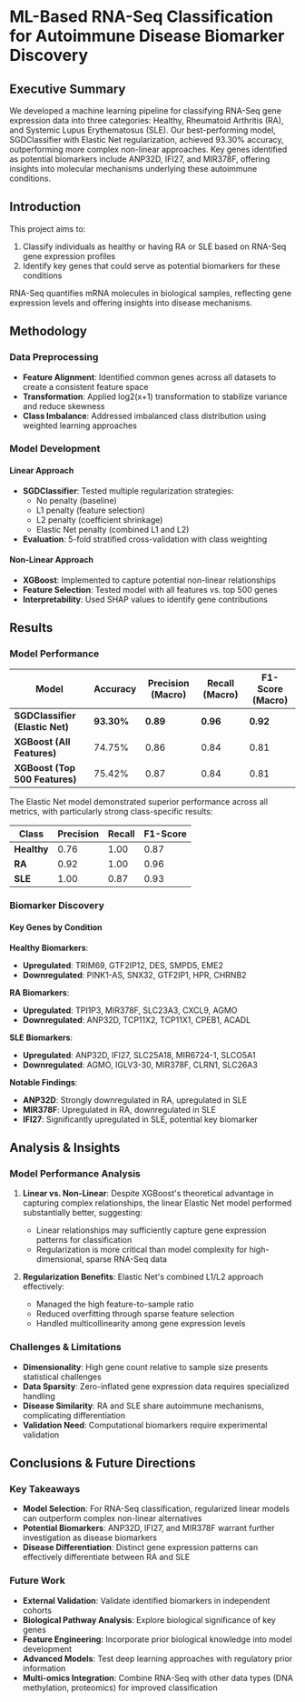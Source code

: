 # ML-Based RNA-Seq Classification for Autoimmune Disease Biomarker Discovery

## Executive Summary
We developed a machine learning pipeline for classifying RNA-Seq gene expression data into three categories: Healthy, Rheumatoid Arthritis (RA), and Systemic Lupus Erythematosus (SLE). Our best-performing model, SGDClassifier with Elastic Net regularization, achieved 93.30% accuracy, outperforming more complex non-linear approaches. Key genes identified as potential biomarkers include ANP32D, IFI27, and MIR378F, offering insights into molecular mechanisms underlying these autoimmune conditions.

## Introduction
This project aims to:
1. Classify individuals as healthy or having RA or SLE based on RNA-Seq gene expression profiles
2. Identify key genes that could serve as potential biomarkers for these conditions

RNA-Seq quantifies mRNA molecules in biological samples, reflecting gene expression levels and offering insights into disease mechanisms.

## Methodology

### Data Preprocessing
- **Feature Alignment**: Identified common genes across all datasets to create a consistent feature space
- **Transformation**: Applied log2(x+1) transformation to stabilize variance and reduce skewness
- **Class Imbalance**: Addressed imbalanced class distribution using weighted learning approaches

### Model Development

#### Linear Approach
- **SGDClassifier**: Tested multiple regularization strategies:
  - No penalty (baseline)
  - L1 penalty (feature selection)
  - L2 penalty (coefficient shrinkage)
  - Elastic Net penalty (combined L1 and L2)
- **Evaluation**: 5-fold stratified cross-validation with class weighting

#### Non-Linear Approach
- **XGBoost**: Implemented to capture potential non-linear relationships
- **Feature Selection**: Tested model with all features vs. top 500 genes
- **Interpretability**: Used SHAP values to identify gene contributions

## Results

### Model Performance

| **Model**                     | **Accuracy** | **Precision (Macro)** | **Recall (Macro)** | **F1-Score (Macro)** |
|-------------------------------|--------------|-----------------------|--------------------|----------------------|
| **SGDClassifier (Elastic Net)**| **93.30%**  | **0.89**              | **0.96**           | **0.92**             |
| **XGBoost (All Features)**    | 74.75%       | 0.86                  | 0.84               | 0.81                 |
| **XGBoost (Top 500 Features)**| 75.42%       | 0.87                  | 0.84               | 0.81                 |

The Elastic Net model demonstrated superior performance across all metrics, with particularly strong class-specific results:

| **Class**   | **Precision** | **Recall** | **F1-Score** |
|-------------|---------------|------------|--------------|
| **Healthy** | 0.76          | 1.00       | 0.87         |
| **RA**      | 0.92          | 1.00       | 0.96         |
| **SLE**     | 1.00          | 0.87       | 0.93         |

### Biomarker Discovery

#### Key Genes by Condition

**Healthy Biomarkers**:
- **Upregulated**: TRIM69, GTF2IP12, DES, SMPD5, EME2
- **Downregulated**: PINK1-AS, SNX32, GTF2IP1, HPR, CHRNB2

**RA Biomarkers**:
- **Upregulated**: TPI1P3, MIR378F, SLC23A3, CXCL9, AGMO
- **Downregulated**: ANP32D, TCP11X2, TCP11X1, CPEB1, ACADL

**SLE Biomarkers**:
- **Upregulated**: ANP32D, IFI27, SLC25A18, MIR6724-1, SLCO5A1
- **Downregulated**: AGMO, IGLV3-30, MIR378F, CLRN1, SLC26A3

**Notable Findings**:
- **ANP32D**: Strongly downregulated in RA, upregulated in SLE
- **MIR378F**: Upregulated in RA, downregulated in SLE
- **IFI27**: Significantly upregulated in SLE, potential key biomarker

## Analysis & Insights

### Model Performance Analysis
1. **Linear vs. Non-Linear**: Despite XGBoost's theoretical advantage in capturing complex relationships, the linear Elastic Net model performed substantially better, suggesting:
   - Linear relationships may sufficiently capture gene expression patterns for classification
   - Regularization is more critical than model complexity for high-dimensional, sparse RNA-Seq data

2. **Regularization Benefits**: Elastic Net's combined L1/L2 approach effectively:
   - Managed the high feature-to-sample ratio
   - Reduced overfitting through sparse feature selection
   - Handled multicollinearity among gene expression levels

### Challenges & Limitations
- **Dimensionality**: High gene count relative to sample size presents statistical challenges
- **Data Sparsity**: Zero-inflated gene expression data requires specialized handling
- **Disease Similarity**: RA and SLE share autoimmune mechanisms, complicating differentiation
- **Validation Need**: Computational biomarkers require experimental validation

## Conclusions & Future Directions

### Key Takeaways
- **Model Selection**: For RNA-Seq classification, regularized linear models can outperform complex non-linear alternatives
- **Potential Biomarkers**: ANP32D, IFI27, and MIR378F warrant further investigation as disease biomarkers
- **Disease Differentiation**: Distinct gene expression patterns can effectively differentiate between RA and SLE

### Future Work
- **External Validation**: Validate identified biomarkers in independent cohorts
- **Biological Pathway Analysis**: Explore biological significance of key genes
- **Feature Engineering**: Incorporate prior biological knowledge into model development
- **Advanced Models**: Test deep learning approaches with regulatory prior information
- **Multi-omics Integration**: Combine RNA-Seq with other data types (DNA methylation, proteomics) for improved classification
